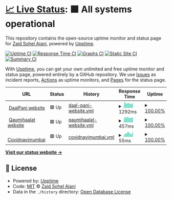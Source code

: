 # [📈 Live Status](https://zaidajani.github.io/Monitor): <!--live status--> **🟩 All systems operational**

This repository contains the open-source uptime monitor and status page for [Zaid Sohel Ajani](https://perfactors.com/), powered by [Upptime](https://github.com/upptime/upptime).

[![Uptime CI](https://github.com/zaidajani/Monitor/workflows/Uptime%20CI/badge.svg)](https://github.com/upptime/upptime/actions?query=workflow%3A%22Uptime+CI%22)
[![Response Time CI](https://github.com/zaidajani/Monitor/workflows/Response%20Time%20CI/badge.svg)](https://github.com/upptime/upptime/actions?query=workflow%3A%22Response+Time+CI%22)
[![Graphs CI](https://github.com/zaidajani/Monitor/workflows/Graphs%20CI/badge.svg)](https://github.com/upptime/upptime/actions?query=workflow%3A%22Graphs+CI%22)
[![Static Site CI](https://github.com/zaidajani/Monitor/workflows/Static%20Site%20CI/badge.svg)](https://github.com/upptime/upptime/actions?query=workflow%3A%22Static+Site+CI%22)
[![Summary CI](https://github.com/zaidajani/Monitor/workflows/Summary%20CI/badge.svg)](https://github.com/upptime/upptime/actions?query=workflow%3A%22Summary+CI%22)

With [Upptime](https://upptime.js.org), you can get your own unlimited and free uptime monitor and status page, powered entirely by a GitHub repository. We use [Issues](https://github.com/zaidajani/Monitor/issues) as incident reports, [Actions](https://github.com/zaidajani/Monitor/actions) as uptime monitors, and [Pages](https://zaidajani.github.io/Monitor) for the status page.

<!--start: status pages-->
<!-- This summary is generated by Upptime (https://github.com/upptime/upptime) -->
<!-- Do not edit this manually, your changes will be overwritten -->
<!-- prettier-ignore -->
| URL | Status | History | Response Time | Uptime |
| --- | ------ | ------- | ------------- | ------ |
| <img alt="" src="https://favicons.githubusercontent.com/daalpani.in" height="13"> [DaalPani website](https://daalpani.in/) | 🟩 Up | [daal-pani-website.yml](https://github.com/zaidajani/Monitor/commits/HEAD/history/daal-pani-website.yml) | <details><summary><img alt="Response time graph" src="./graphs/daal-pani-website/response-time-week.png" height="20"> 1292ms</summary><br><a href="https://zaidajani.github.io/Monitor/history/daal-pani-website"><img alt="Response time 1649" src="https://img.shields.io/endpoint?url=https%3A%2F%2Fraw.githubusercontent.com%2Fzaidajani%2FMonitor%2FHEAD%2Fapi%2Fdaal-pani-website%2Fresponse-time.json"></a><br><a href="https://zaidajani.github.io/Monitor/history/daal-pani-website"><img alt="24-hour response time 1211" src="https://img.shields.io/endpoint?url=https%3A%2F%2Fraw.githubusercontent.com%2Fzaidajani%2FMonitor%2FHEAD%2Fapi%2Fdaal-pani-website%2Fresponse-time-day.json"></a><br><a href="https://zaidajani.github.io/Monitor/history/daal-pani-website"><img alt="7-day response time 1292" src="https://img.shields.io/endpoint?url=https%3A%2F%2Fraw.githubusercontent.com%2Fzaidajani%2FMonitor%2FHEAD%2Fapi%2Fdaal-pani-website%2Fresponse-time-week.json"></a><br><a href="https://zaidajani.github.io/Monitor/history/daal-pani-website"><img alt="30-day response time 1491" src="https://img.shields.io/endpoint?url=https%3A%2F%2Fraw.githubusercontent.com%2Fzaidajani%2FMonitor%2FHEAD%2Fapi%2Fdaal-pani-website%2Fresponse-time-month.json"></a><br><a href="https://zaidajani.github.io/Monitor/history/daal-pani-website"><img alt="1-year response time 1681" src="https://img.shields.io/endpoint?url=https%3A%2F%2Fraw.githubusercontent.com%2Fzaidajani%2FMonitor%2FHEAD%2Fapi%2Fdaal-pani-website%2Fresponse-time-year.json"></a></details> | <details><summary><a href="https://zaidajani.github.io/Monitor/history/daal-pani-website">100.00%</a></summary><a href="https://zaidajani.github.io/Monitor/history/daal-pani-website"><img alt="All-time uptime 100.00%" src="https://img.shields.io/endpoint?url=https%3A%2F%2Fraw.githubusercontent.com%2Fzaidajani%2FMonitor%2FHEAD%2Fapi%2Fdaal-pani-website%2Fuptime.json"></a><br><a href="https://zaidajani.github.io/Monitor/history/daal-pani-website"><img alt="24-hour uptime 100.00%" src="https://img.shields.io/endpoint?url=https%3A%2F%2Fraw.githubusercontent.com%2Fzaidajani%2FMonitor%2FHEAD%2Fapi%2Fdaal-pani-website%2Fuptime-day.json"></a><br><a href="https://zaidajani.github.io/Monitor/history/daal-pani-website"><img alt="7-day uptime 100.00%" src="https://img.shields.io/endpoint?url=https%3A%2F%2Fraw.githubusercontent.com%2Fzaidajani%2FMonitor%2FHEAD%2Fapi%2Fdaal-pani-website%2Fuptime-week.json"></a><br><a href="https://zaidajani.github.io/Monitor/history/daal-pani-website"><img alt="30-day uptime 100.00%" src="https://img.shields.io/endpoint?url=https%3A%2F%2Fraw.githubusercontent.com%2Fzaidajani%2FMonitor%2FHEAD%2Fapi%2Fdaal-pani-website%2Fuptime-month.json"></a><br><a href="https://zaidajani.github.io/Monitor/history/daal-pani-website"><img alt="1-year uptime 100.00%" src="https://img.shields.io/endpoint?url=https%3A%2F%2Fraw.githubusercontent.com%2Fzaidajani%2FMonitor%2FHEAD%2Fapi%2Fdaal-pani-website%2Fuptime-year.json"></a></details>
| <img alt="" src="https://favicons.githubusercontent.com/www.qaumihalaat.in" height="13"> [Qaumihaalat website](https://www.qaumihalaat.in/) | 🟩 Up | [qaumihaalat-website.yml](https://github.com/zaidajani/Monitor/commits/HEAD/history/qaumihaalat-website.yml) | <details><summary><img alt="Response time graph" src="./graphs/qaumihaalat-website/response-time-week.png" height="20"> 457ms</summary><br><a href="https://zaidajani.github.io/Monitor/history/qaumihaalat-website"><img alt="Response time 415" src="https://img.shields.io/endpoint?url=https%3A%2F%2Fraw.githubusercontent.com%2Fzaidajani%2FMonitor%2FHEAD%2Fapi%2Fqaumihaalat-website%2Fresponse-time.json"></a><br><a href="https://zaidajani.github.io/Monitor/history/qaumihaalat-website"><img alt="24-hour response time 478" src="https://img.shields.io/endpoint?url=https%3A%2F%2Fraw.githubusercontent.com%2Fzaidajani%2FMonitor%2FHEAD%2Fapi%2Fqaumihaalat-website%2Fresponse-time-day.json"></a><br><a href="https://zaidajani.github.io/Monitor/history/qaumihaalat-website"><img alt="7-day response time 457" src="https://img.shields.io/endpoint?url=https%3A%2F%2Fraw.githubusercontent.com%2Fzaidajani%2FMonitor%2FHEAD%2Fapi%2Fqaumihaalat-website%2Fresponse-time-week.json"></a><br><a href="https://zaidajani.github.io/Monitor/history/qaumihaalat-website"><img alt="30-day response time 464" src="https://img.shields.io/endpoint?url=https%3A%2F%2Fraw.githubusercontent.com%2Fzaidajani%2FMonitor%2FHEAD%2Fapi%2Fqaumihaalat-website%2Fresponse-time-month.json"></a><br><a href="https://zaidajani.github.io/Monitor/history/qaumihaalat-website"><img alt="1-year response time 414" src="https://img.shields.io/endpoint?url=https%3A%2F%2Fraw.githubusercontent.com%2Fzaidajani%2FMonitor%2FHEAD%2Fapi%2Fqaumihaalat-website%2Fresponse-time-year.json"></a></details> | <details><summary><a href="https://zaidajani.github.io/Monitor/history/qaumihaalat-website">100.00%</a></summary><a href="https://zaidajani.github.io/Monitor/history/qaumihaalat-website"><img alt="All-time uptime 100.00%" src="https://img.shields.io/endpoint?url=https%3A%2F%2Fraw.githubusercontent.com%2Fzaidajani%2FMonitor%2FHEAD%2Fapi%2Fqaumihaalat-website%2Fuptime.json"></a><br><a href="https://zaidajani.github.io/Monitor/history/qaumihaalat-website"><img alt="24-hour uptime 100.00%" src="https://img.shields.io/endpoint?url=https%3A%2F%2Fraw.githubusercontent.com%2Fzaidajani%2FMonitor%2FHEAD%2Fapi%2Fqaumihaalat-website%2Fuptime-day.json"></a><br><a href="https://zaidajani.github.io/Monitor/history/qaumihaalat-website"><img alt="7-day uptime 100.00%" src="https://img.shields.io/endpoint?url=https%3A%2F%2Fraw.githubusercontent.com%2Fzaidajani%2FMonitor%2FHEAD%2Fapi%2Fqaumihaalat-website%2Fuptime-week.json"></a><br><a href="https://zaidajani.github.io/Monitor/history/qaumihaalat-website"><img alt="30-day uptime 100.00%" src="https://img.shields.io/endpoint?url=https%3A%2F%2Fraw.githubusercontent.com%2Fzaidajani%2FMonitor%2FHEAD%2Fapi%2Fqaumihaalat-website%2Fuptime-month.json"></a><br><a href="https://zaidajani.github.io/Monitor/history/qaumihaalat-website"><img alt="1-year uptime 100.00%" src="https://img.shields.io/endpoint?url=https%3A%2F%2Fraw.githubusercontent.com%2Fzaidajani%2FMonitor%2FHEAD%2Fapi%2Fqaumihaalat-website%2Fuptime-year.json"></a></details>
| <img alt="" src="https://favicons.githubusercontent.com/covidnavimumbai.in" height="13"> [Covidnavimumbai](http://covidnavimumbai.in/) | 🟩 Up | [covidnavimumbai.yml](https://github.com/zaidajani/Monitor/commits/HEAD/history/covidnavimumbai.yml) | <details><summary><img alt="Response time graph" src="./graphs/covidnavimumbai/response-time-week.png" height="20"> 55ms</summary><br><a href="https://zaidajani.github.io/Monitor/history/covidnavimumbai"><img alt="Response time 440" src="https://img.shields.io/endpoint?url=https%3A%2F%2Fraw.githubusercontent.com%2Fzaidajani%2FMonitor%2FHEAD%2Fapi%2Fcovidnavimumbai%2Fresponse-time.json"></a><br><a href="https://zaidajani.github.io/Monitor/history/covidnavimumbai"><img alt="24-hour response time 88" src="https://img.shields.io/endpoint?url=https%3A%2F%2Fraw.githubusercontent.com%2Fzaidajani%2FMonitor%2FHEAD%2Fapi%2Fcovidnavimumbai%2Fresponse-time-day.json"></a><br><a href="https://zaidajani.github.io/Monitor/history/covidnavimumbai"><img alt="7-day response time 55" src="https://img.shields.io/endpoint?url=https%3A%2F%2Fraw.githubusercontent.com%2Fzaidajani%2FMonitor%2FHEAD%2Fapi%2Fcovidnavimumbai%2Fresponse-time-week.json"></a><br><a href="https://zaidajani.github.io/Monitor/history/covidnavimumbai"><img alt="30-day response time 77" src="https://img.shields.io/endpoint?url=https%3A%2F%2Fraw.githubusercontent.com%2Fzaidajani%2FMonitor%2FHEAD%2Fapi%2Fcovidnavimumbai%2Fresponse-time-month.json"></a><br><a href="https://zaidajani.github.io/Monitor/history/covidnavimumbai"><img alt="1-year response time 474" src="https://img.shields.io/endpoint?url=https%3A%2F%2Fraw.githubusercontent.com%2Fzaidajani%2FMonitor%2FHEAD%2Fapi%2Fcovidnavimumbai%2Fresponse-time-year.json"></a></details> | <details><summary><a href="https://zaidajani.github.io/Monitor/history/covidnavimumbai">100.00%</a></summary><a href="https://zaidajani.github.io/Monitor/history/covidnavimumbai"><img alt="All-time uptime 100.00%" src="https://img.shields.io/endpoint?url=https%3A%2F%2Fraw.githubusercontent.com%2Fzaidajani%2FMonitor%2FHEAD%2Fapi%2Fcovidnavimumbai%2Fuptime.json"></a><br><a href="https://zaidajani.github.io/Monitor/history/covidnavimumbai"><img alt="24-hour uptime 100.00%" src="https://img.shields.io/endpoint?url=https%3A%2F%2Fraw.githubusercontent.com%2Fzaidajani%2FMonitor%2FHEAD%2Fapi%2Fcovidnavimumbai%2Fuptime-day.json"></a><br><a href="https://zaidajani.github.io/Monitor/history/covidnavimumbai"><img alt="7-day uptime 100.00%" src="https://img.shields.io/endpoint?url=https%3A%2F%2Fraw.githubusercontent.com%2Fzaidajani%2FMonitor%2FHEAD%2Fapi%2Fcovidnavimumbai%2Fuptime-week.json"></a><br><a href="https://zaidajani.github.io/Monitor/history/covidnavimumbai"><img alt="30-day uptime 100.00%" src="https://img.shields.io/endpoint?url=https%3A%2F%2Fraw.githubusercontent.com%2Fzaidajani%2FMonitor%2FHEAD%2Fapi%2Fcovidnavimumbai%2Fuptime-month.json"></a><br><a href="https://zaidajani.github.io/Monitor/history/covidnavimumbai"><img alt="1-year uptime 100.00%" src="https://img.shields.io/endpoint?url=https%3A%2F%2Fraw.githubusercontent.com%2Fzaidajani%2FMonitor%2FHEAD%2Fapi%2Fcovidnavimumbai%2Fuptime-year.json"></a></details>

<!--end: status pages-->

[**Visit our status website →**](https://zaidajani.github.io/Monitor)

## 📄 License

- Powered by: [Upptime](https://github.com/upptime/upptime)
- Code: [MIT](./LICENSE) © [Zaid Sohel Ajani](https://perfactors.com/)
- Data in the `./history` directory: [Open Database License](https://opendatacommons.org/licenses/odbl/1-0/)
